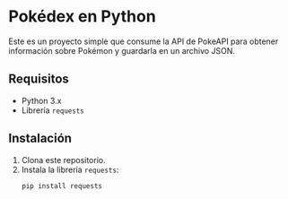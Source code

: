 # Pokédex en Python

Este es un proyecto simple que consume la API de PokeAPI para obtener información sobre Pokémon y guardarla en un archivo JSON.

## Requisitos

- Python 3.x
- Librería `requests`

## Instalación

1. Clona este repositorio.
2. Instala la librería `requests`:
   ```bash
   pip install requests

